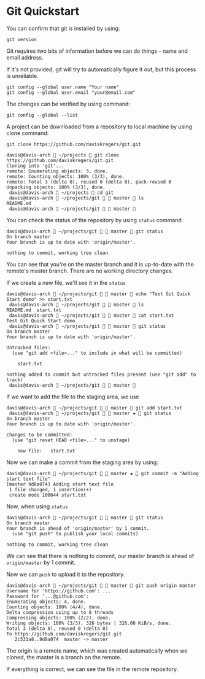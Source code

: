 # Git Quickstart

You can confirm that git is installed by using:

```
git version
```

Git requires two bits of information before we can do things - name and email address.

If it's not provided, git will try to automatically figure it out, but this process is unreliable.

```
git config --global user.name "Your name"
git config --global user.email "your@email.com"
```

The changes can be verified by using command:

```
git config --global --list
```

A project can be downloaded from a repository to local machine by using clone command:

```
git clone https://github.com/daviskregers/git.git
```

```
davis@davis-arch  ~/projects  git clone https://github.com/daviskregers/git.git
Cloning into 'git'...
remote: Enumerating objects: 3, done.
remote: Counting objects: 100% (3/3), done.
remote: Total 3 (delta 0), reused 0 (delta 0), pack-reused 0
Unpacking objects: 100% (3/3), done.
 davis@davis-arch  ~/projects  cd git 
 davis@davis-arch  ~/projects/git   master  ls
README.md
 davis@davis-arch  ~/projects/git   master  
```

You can check the status of the repository by using `status` command.

```
davis@davis-arch  ~/projects/git   master  git status
On branch master
Your branch is up to date with 'origin/master'.

nothing to commit, working tree clean

```

You can see that you're on the master branch and it is up-to-date with the remote's master branch. There are no working directory changes.

If we create a new file, we'll see it in the `status`

```
davis@davis-arch  ~/projects/git   master  echo "Test Git Quick Start demo" >> start.txt
 davis@davis-arch  ~/projects/git   master  ls
README.md  start.txt
 davis@davis-arch  ~/projects/git   master  cat start.txt 
Test Git Quick Start demo
 davis@davis-arch  ~/projects/git   master  git status
On branch master
Your branch is up to date with 'origin/master'.

Untracked files:
  (use "git add <file>..." to include in what will be committed)

	start.txt

nothing added to commit but untracked files present (use "git add" to track)
 davis@davis-arch  ~/projects/git   master  
```

If we want to add the file to the staging area, we use 

```
davis@davis-arch  ~/projects/git   master  git add start.txt
 davis@davis-arch  ~/projects/git   master ✚  git status
On branch master
Your branch is up to date with 'origin/master'.

Changes to be committed:
  (use "git reset HEAD <file>..." to unstage)

	new file:   start.txt
```

Now we can make a commit from the staging area by using:

```
davis@davis-arch  ~/projects/git   master ✚  git commit -m "Adding start text file"
[master 9d8a074] Adding start text file
 1 file changed, 1 insertion(+)
 create mode 100644 start.txt
```

Now, when using `status`

```
davis@davis-arch  ~/projects/git   master  git status
On branch master
Your branch is ahead of 'origin/master' by 1 commit.
  (use "git push" to publish your local commits)

nothing to commit, working tree clean
```

We can see that there is nothing to commit, our master branch is ahead of `origin/master` by 1 commit.

Now we can `push` to upload it to the repository.

```
davis@davis-arch  ~/projects/git   master  git push origin master
Username for 'https://github.com': ...
Password for '...@github.com': 
Enumerating objects: 4, done.
Counting objects: 100% (4/4), done.
Delta compression using up to 8 threads
Compressing objects: 100% (2/2), done.
Writing objects: 100% (3/3), 326 bytes | 326.00 KiB/s, done.
Total 3 (delta 0), reused 0 (delta 0)
To https://github.com/daviskregers/git.git
   2c533a8..9d8a074  master -> master
```
The origin is a remote name, which was created automatically when we cloned, the master is a branch on the remote.

If everything is correct, we can see the file in the remote repository.